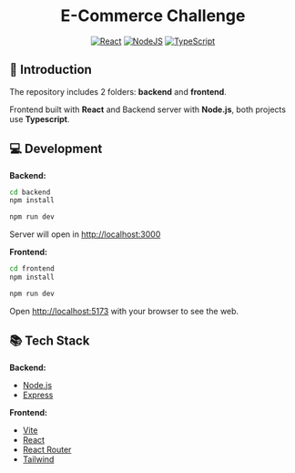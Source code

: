 <div align="center">

# E-Commerce Challenge

[![React](https://img.shields.io/badge/react-%2320232a.svg?style=for-the-badge&logo=react&logoColor=%2361DAFB)](https://react.dev/)
[![NodeJS](https://img.shields.io/badge/node.js-6DA55F?style=for-the-badge&logo=node.js&logoColor=white)](https://nodejs.org/)
[![TypeScript](https://img.shields.io/badge/typescript-%23007ACC.svg?style=for-the-badge&logo=typescript&logoColor=white)](https://www.typescriptlang.org/)

</div>

## 👋 Introduction

The repository includes 2 folders: <strong>backend</strong> and <strong>frontend</strong>.

Frontend built with <strong>React</strong> and Backend server with <strong>Node.js</strong>, both projects use <strong>Typescript</strong>.

## 💻 Development

**Backend:**

```bash
cd backend
npm install
```

```bash
npm run dev
```

Server will open in [http://localhost:3000](http://localhost:3000)

**Frontend:**

```bash
cd frontend
npm install
```

```bash
npm run dev
```

Open [http://localhost:5173](http://localhost:5173) with your browser to see the web.

## 📚 Tech Stack

**Backend:**

- [Node.js](https://nodejs.org/)
- [Express](https://expressjs.com/)

**Frontend:**

- [Vite](https://vitejs.dev/)
- [React](https://react.dev/)
- [React Router](https://reactrouter.com/)
- [Tailwind](https://tailwindcss.com/)
